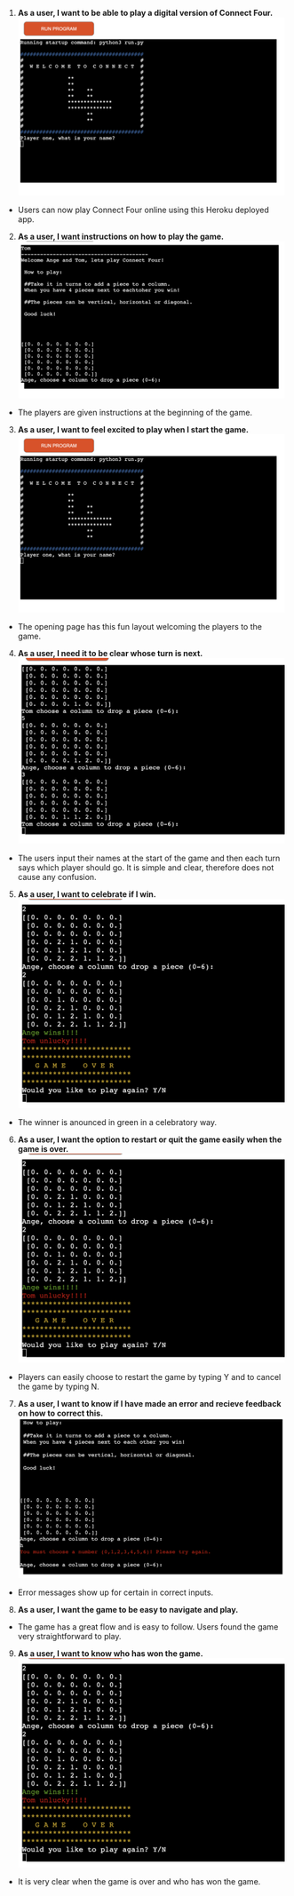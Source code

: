 1. **As a user, I want to be able to play a digital version of Connect Four.**
![welcome page](readmeimages/welcome.png)
- Users can now play Connect Four online using this Heroku deployed app. 

2. **As a user, I want instructions on how to play the game.**
![instructions page](readmeimages/instructions.png)
- The players are given instructions at the beginning of the game. 

3. **As a user, I want to feel excited to play when I start the game.**
![welcome page](readmeimages/welcome.png)
- The opening page has this fun layout welcoming the players to the game. 

4. **As a user, I need it to be clear whose turn is next.** 
![piece drop](readmeimages/piecedrop.png)
- The users input their names at the start of the game and then each turn says which player should go. It is simple and clear, therefore does not cause any confusion. 
5. **As a user, I want to celebrate if I win.** 
![win](readmeimages/win.png)
-  The winner is anounced in green in a celebratory way.
6. **As a user, I want the option to restart or quit the game easily when the game is over.**
![win](readmeimages/win.png)
- Players can easily choose to restart the game by typing Y and to cancel the game by typing N.
7. **As a user, I want to know if I have made an error and recieve feedback on how to correct this.** 
![error](readmeimages/nonint.png)
- Error messages show up for certain in correct inputs. 
8. **As a user, I want the game to be easy to navigate and play.** 
- The game has a great flow and is easy to follow. Users found the game very straightforward to play. 
9. **As a user, I want to know who has won the game.**
![win](readmeimages/win.png)
- It is very clear when the game is over and who has won the game. 